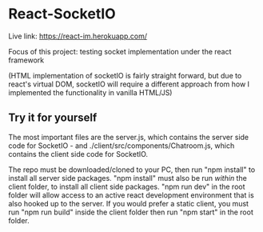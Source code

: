 # React-SocketIO

Live link: https://react-im.herokuapp.com/


Focus of this project: testing socket implementation under the react framework

(HTML implementation of socketIO is fairly straight forward, but due to
react's virtual DOM, socketIO will require a different approach from how I implemented
the functionality in vanilla HTML/JS)

## Try it for yourself

The most important files are the server.js, which contains the server side code for SocketIO -
and ./client/src/components/Chatroom.js, which contains the client side code for SocketIO.

The repo must be downloaded/cloned to your PC, then run "npm install" to install all server side packages.
"npm install" must also be run *within* the client folder, to install all client side packages.
"npm run dev" in the root folder will allow access to an active react development environment that is also
hooked up to the server. If you would prefer a static client, you must run "npm run build" inside the client folder
then run "npm start" in the root folder.
